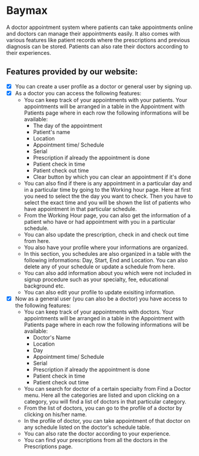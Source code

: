 # Baymax
A doctor appointment system where patients can take appointments online and doctors can manage their appointments easily. It also comes with various features like patient records where the prescriptions and previous diagnosis can be stored. Patients can also rate their doctors according to their experiences.

## Features provided by our website:

- [x] You can create a user profile as a doctor or general user by signing up.
- [x] As a doctor you can access the following features:
  - You can keep track of your appointments with your patients. Your appointments will be arranged in a table in the Appointment with Patients page where in each row the following informations will be available:
    - The day of the appointment
    - Patient's name
    - Location
    - Appointment time/ Schedule
    - Serial
    - Prescription if already the appointment is done
    - Patient check in time
    - Patient check out time
    - Clear button by which you can clear an appointment if it's done
  - You can also find if there is any appointment in a particular day and in a particular time by going to the Working hour page. Here at first you need to select the the day you want to check. Then you have to select the exact time and you will be shown the list of patients who have appointment in that particular schedule. 
  - From the Working Hour page, you can also get the information of a patient who have or had appointment with you in a particular schedule.
  - You can also update the prescription, check in and check out time from here.
  - You also have your profile where your informations are organized.
  - In this section, you schedules are also organized in a table with the following informations: Day, Start, End and Location. You can also delete any of your schedule or update a schedule from here.
  - You can also add information about you which were not included in signup procedure such as your specialty, fee, educational background etc.
  - You can also edit your profile to update exisiting information.
- [x] Now as a general user (you can also be a doctor) you have access to the following features:
  - You can keep track of your appointments with doctors. Your appointments will be arranged in a table in the Appointment with Patients page where in each row the following informations will be available:
    - Doctor's Name
    - Location
    - Day
    - Appointment time/ Schedule
    - Serial
    - Prescription if already the appointment is done
    - Patient check in time
    - Patient check out time
  - You can search for doctor of a certain specialty from Find a Doctor menu. Here all the categories are listed and upon clicking on a category, you will find a list of doctors in that particular category.
  - From the list of doctors, you can go to the profile of a doctor by clicking on his/her name.
  - In the profile of doctor, you can take appointment of that doctor on any schedule listed on the doctor's schedule table.
  - You can also rate the doctor according to your experience.
  - You can find your prescriptions from all the doctors in the Prescriptions page.

